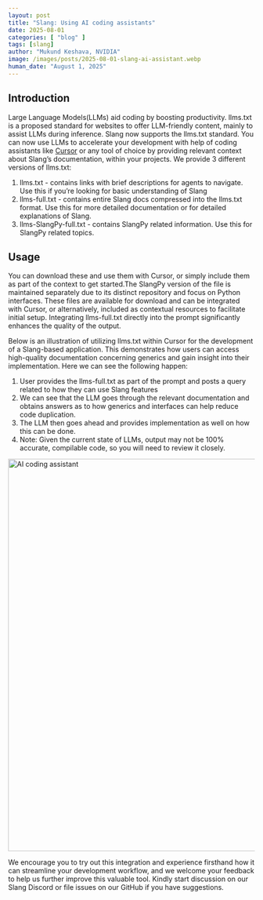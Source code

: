```yaml
---
layout: post
title: "Slang: Using AI coding assistants"
date: 2025-08-01
categories: [ "blog" ]
tags: [slang]
author: "Mukund Keshava, NVIDIA"
image: /images/posts/2025-08-01-slang-ai-assistant.webp
human_date: "August 1, 2025"
---
```


## Introduction

Large Language Models(LLMs) aid coding by boosting productivity. llms.txt is a proposed standard for websites to offer LLM-friendly content, mainly to assist LLMs during inference.
Slang now supports the llms.txt standard. You can now use LLMs to accelerate your development with help of coding assistants like [Cursor](https://cursor.com/agents) or any tool of choice by providing relevant context about Slang’s
documentation, within your projects. We provide 3 different versions of llms.txt:

1. llms.txt - contains links with brief descriptions for agents to navigate. Use this if you’re looking for basic understanding of Slang
2. llms-full.txt - contains entire Slang docs compressed into the llms.txt format. Use this for more detailed documentation or for detailed explanations of Slang.
3. llms-SlangPy-full.txt - contains SlangPy related information. Use this for SlangPy related topics.

## Usage

You can download these and use them with Cursor, or simply include them as part of the context to get started.The SlangPy version of the file is maintained separately due to its distinct repository and focus on Python interfaces. These files are available for download and can be integrated with Cursor, or alternatively, included as contextual resources to facilitate initial setup.
Integrating llms-full.txt directly into the prompt significantly enhances the quality of the output. 

Below is an illustration of utilizing llms.txt within Cursor for the development of a Slang-based application. 
This demonstrates how users can access high-quality documentation concerning generics and gain insight into their implementation. Here we can see the following happen:

1. User provides the llms-full.txt as part of the prompt and posts a query related to how they can use Slang features
2. We can see that the LLM goes through the relevant documentation and obtains answers as to how generics and interfaces can help reduce code duplication.
3. The LLM then goes ahead and provides implementation as well on how this can be done.
4. Note: Given the current state of LLMs, output may not be 100% accurate, compilable code, so you will need to review it closely.

<img src="/images/posts/2025-08-01-slang-ai-assistant.webm" alt="AI coding assistant" class="img-fluid" style="max-width: 100%; width: 800px; height: auto;">

We encourage you to try out this integration and experience firsthand how it can streamline your development workflow, 
and we welcome your feedback to help us further improve this valuable tool. Kindly start discussion on our Slang Discord or file issues on our GitHub if you have suggestions.
